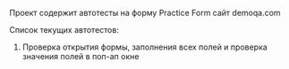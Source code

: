 Проект содержит автотесты на форму Practice Form сайт demoqa.com

Список текущих автотестов:
1. Проверка открытия формы, заполнения всех полей и проверка значения полей в поп-ап окне




